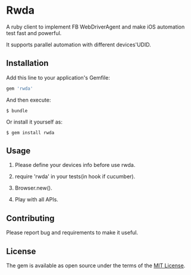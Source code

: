 # Rwda

A ruby client to implement FB WebDriverAgent and make iOS automation test fast and powerful.

It supports parallel automation with different devices'UDID.


## Installation

Add this line to your application's Gemfile:

```ruby
gem 'rwda'
```

And then execute:

    $ bundle

Or install it yourself as:

    $ gem install rwda

## Usage

1. Please define your devices info before use rwda.

2. require 'rwda' in your tests(in hook if cucumber).

3. Browser.new().

4. Play with all APIs.

## Contributing

Please report bug and requirements to make it useful.

## License

The gem is available as open source under the terms of the [MIT License](http://opensource.org/licenses/MIT).

